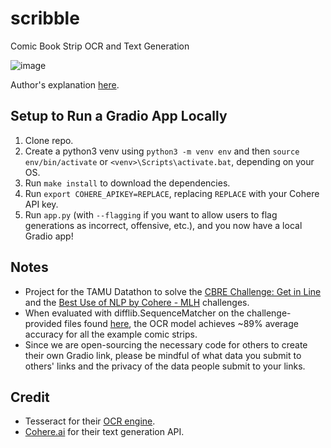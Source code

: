 # scribble

Comic Book Strip OCR and Text Generation

![image](https://user-images.githubusercontent.com/40700820/194950556-a095b6ac-3c11-478d-ac5e-9bf849d556dc.png)

Author's explanation [here](https://www.youtube.com/watch?v=-Z06KjGyqKI).

## Setup to Run a Gradio App Locally
1. Clone repo.
2. Create a python3 venv using `python3 -m venv env` and then `source env/bin/activate` or `<venv>\Scripts\activate.bat`, depending on your OS.
3. Run `make install` to download the dependencies.
4. Run `export COHERE_APIKEY=REPLACE`, replacing `REPLACE` with your Cohere API key.
5. Run `app.py` (with `--flagging` if you want to allow users to flag generations as incorrect, offensive, etc.), and you now have a local Gradio app!

## Notes
- Project for the TAMU Datathon to solve the [CBRE Challenge: Get in Line](https://tamudatathon.com/challenges/docs/cbre) and the [Best Use of NLP by Cohere - MLH](https://tamudatathon.com/challenges/docs/mlh_challenges#best-use-of-nlp-by-cohere---mlh) challenges.
- When evaluated with difflib.SequenceMatcher on the challenge-provided files found [here](https://tamudatathon.com/challenges/assets/files/training-strips-3b6c286bdfd746b25ebd59e2225c0b50.zip), the OCR model achieves ~89% average accuracy for all the example comic strips.
- Since we are open-sourcing the necessary code for others to create their own Gradio link, please be mindful of what data you submit to others' links and the privacy of the data people submit to your links.

## Credit
- Tesseract for their [OCR engine](https://github.com/tesseract-ocr/tesseract).
- [Cohere.ai](https://cohere.ai/) for their text generation API.
